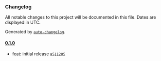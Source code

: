 ### Changelog

All notable changes to this project will be documented in this file. Dates are displayed in UTC.

Generated by [`auto-changelog`](https://github.com/CookPete/auto-changelog).

#### [0.1.0](https://github.com/kinde-oss/kinde-management-sdk-js/compare/0.0.1-9...0.1.0)

- feat: initial release [`a511285`](https://github.com/kinde-oss/kinde-management-sdk-js/commit/a511285400d834a2f34013b74d363ddc15c78f0e)
